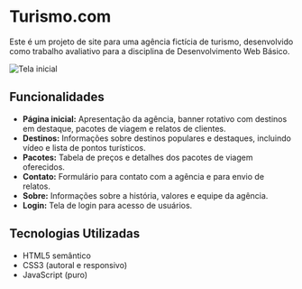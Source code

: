 # Turismo.com

Este é um projeto de site para uma agência fictícia de turismo, desenvolvido como trabalho avaliativo para a disciplina de Desenvolvimento Web Básico.

![Tela inicial](doc/Tela%20versão%20final.jpeg)

## Funcionalidades

- **Página inicial:** Apresentação da agência, banner rotativo com destinos em destaque, pacotes de viagem e relatos de clientes.
- **Destinos:** Informações sobre destinos populares e destaques, incluindo vídeo e lista de pontos turísticos.
- **Pacotes:** Tabela de preços e detalhes dos pacotes de viagem oferecidos.
- **Contato:** Formulário para contato com a agência e para envio de relatos.
- **Sobre:** Informações sobre a história, valores e equipe da agência.
- **Login:** Tela de login para acesso de usuários.

## Tecnologias Utilizadas

- HTML5 semântico
- CSS3 (autoral e responsivo)
- JavaScript (puro)
